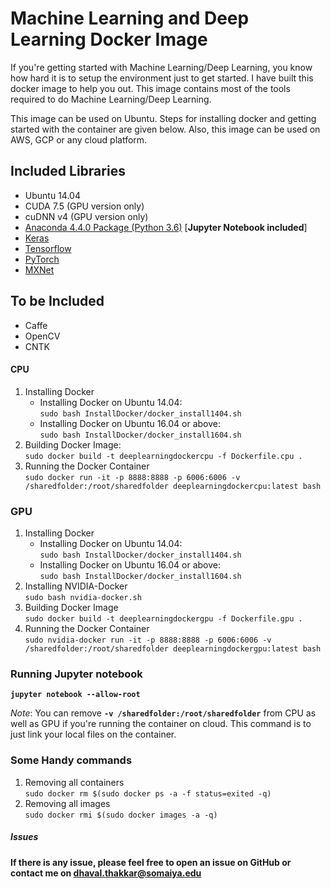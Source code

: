 # Machine Learning and Deep Learning Docker Image

If you're getting started with Machine Learning/Deep Learning, you know how hard it is to setup the environment just to get started. I have built this docker image to help you out. This image contains most of the tools required to do Machine Learning/Deep Learning.

This image can be used on Ubuntu. Steps for installing docker and getting started with the container are given below. Also, this image can be used on AWS, GCP or any cloud platform.

## Included Libraries

* Ubuntu 14.04
* CUDA 7.5 (GPU version only)
* cuDNN v4 (GPU version only)
* [Anaconda 4.4.0 Package (Python 3.6)](https://repo.continuum.io/archive/Anaconda3-4.4.0-Linux-x86_64.sh) [**Jupyter Notebook included**]
* [Keras](https://github.com/fchollet/keras)
* [Tensorflow](https://github.com/tensorflow/tensorflow)
* [PyTorch](http://pytorch.org/)
* [MXNet](https://mxnet.incubator.apache.org/get_started/install.html)

## To be Included

* Caffe
* OpenCV
* CNTK

#### CPU
1. Installing Docker
    * Installing Docker on Ubuntu 14.04:
    <br/>```sudo bash InstallDocker/docker_install1404.sh```
    * Installing Docker on Ubuntu 16.04 or above:
    <br/>```sudo bash InstallDocker/docker_install1604.sh```
2. Building Docker Image: 
<br/>```sudo docker build -t deeplearningdockercpu -f Dockerfile.cpu .```
3. Running the Docker Container 
<br/>```sudo docker run -it -p 8888:8888 -p 6006:6006 -v /sharedfolder:/root/sharedfolder deeplearningdockercpu:latest bash``` 

### GPU
1. Installing Docker
    * Installing Docker on Ubuntu 14.04:
    <br/>```sudo bash InstallDocker/docker_install1404.sh```
    * Installing Docker on Ubuntu 16.04 or above:
    <br/>```sudo bash InstallDocker/docker_install1604.sh```
2. Installing NVIDIA-Docker
<br/>```sudo bash nvidia-docker.sh```
3. Building Docker Image
<br/>```sudo docker build -t deeplearningdockergpu -f Dockerfile.gpu .```
4. Running the Docker Container
<br/>```sudo nvidia-docker run -it -p 8888:8888 -p 6006:6006 -v /sharedfolder:/root/sharedfolder deeplearningdockergpu:latest bash```

### Running Jupyter notebook
**```jupyter notebook --allow-root```**

*Note*: You can remove __```-v /sharedfolder:/root/sharedfolder```__ from CPU as well as GPU if you're running the container on cloud. This command is to just link your local files on the container.

### Some Handy commands
1. Removing all containers
<br/>```sudo docker rm $(sudo docker ps -a -f status=exited -q)```
2. Removing all images
<br/>```sudo docker rmi $(sudo docker images -a -q)```


##### Issues
**If there is any issue, please feel free to open an issue on GitHub or contact me on dhaval.thakkar@somaiya.edu**



